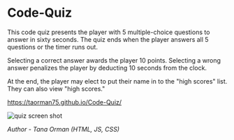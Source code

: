 # Code-Quiz

This code quiz presents the player with 5 multiple-choice questions to answer in sixty seconds. The quiz ends when the player answers all 5 questions or the timer runs out.

Selecting a correct answer awards the player 10 points. Selecting a wrong answer penalizes the player by deducting 10 seconds from the clock.

At the end, the player may elect to put their name in to the "high scores" list. They can also view "high scores."

https://taorman75.github.io/Code-Quiz/

![quiz screen shot](/CODE-QUIZ/codequiz.jpeg)

*Author - Tana Orman (HTML, JS, CSS)*